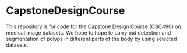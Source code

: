 # CapstoneDesignCourse

This repository is for code for the Capstone Design Course (CSC490) on medical image datasets. We hope to hope to carry out detection and segmentation of polyps in different parts of the body by using selected datasets.
